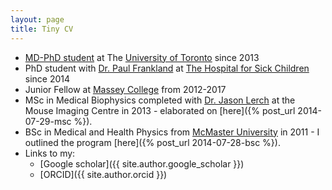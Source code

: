 ```yaml
---
layout: page
title: Tiny CV
---
```


* [MD-PhD student](http://www.md.utoronto.ca/current-student-biographies) at The [University of Toronto](http://www.utoronto.ca/) since 2013
* PhD student with [Dr. Paul Frankland](http://www.franklandlab.com/) at [The Hospital for Sick Children](http://www.sickkids.ca/) since 2014
* Junior Fellow at [Massey College](http://www.masseycollege.ca) from 2012-2017
* MSc in Medical Biophysics completed with [Dr. Jason Lerch](http://medbio.utoronto.ca/faculty/lerch.html) at the Mouse Imaging Centre in 2013 - elaborated on [here]({% post_url 2014-07-29-msc %}). 
* BSc in Medical and Health Physics from [McMaster University](https://www.mcmaster.ca/) in 2011 - I outlined the program [here]({% post_url 2014-07-28-bsc %}).
* Links to my:
    * [Google scholar]({{ site.author.google_scholar }})
    * [ORCID]({{ site.author.orcid }})